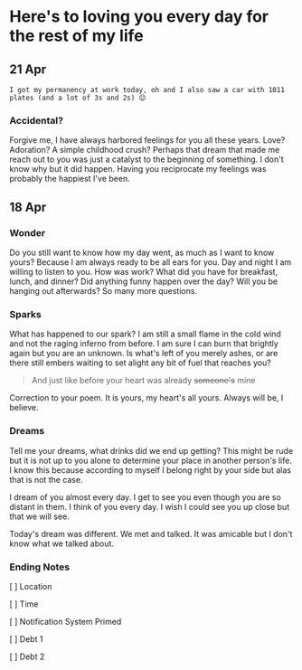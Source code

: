 # Here's to loving you every day for the rest of my life

## 21 Apr
`I got my permanency at work today, oh and I also saw a car with 1011 plates (and a lot of 3s and 2s) 😌`

### Accidental?
Forgive me, I have always harbored feelings for you all these years. Love? Adoration? A simple childhood crush? Perhaps that dream that made me reach out to you was just a catalyst to the beginning of something. I don't know why but it did happen. Having you reciprocate my feelings was probably the happiest I've been.

## 18 Apr

### Wonder
Do you still want to know how my day went, as much as I want to know yours? Because I am always ready to be all ears for you. Day and night I am willing to listen to you. How was work? What did you have for breakfast, lunch, and dinner? Did anything funny happen over the day? Will you be hanging out afterwards? So many more questions.

### Sparks
What has happened to our spark? I am still a small flame in the cold wind and not the raging inferno from before. I am sure I can burn that brightly again but you are an unknown. Is what's left of you merely ashes, or are there still embers waiting to set alight any bit of fuel that reaches you?

>And just like before your heart was already ~~someone's~~ mine

Correction to your poem. It is yours, my heart's all yours. Always will be, I believe.

### Dreams
Tell me your dreams, what drinks did we end up getting? This might be rude but it is not up to you alone to determine your place in another person's life. I know this because according to myself I belong right by your side but alas that is not the case.

I dream of you almost every day. I get to see you even though you are so distant in them. I think of you every day. I wish I could see you up close but that we will see.

Today's dream was different. We met and talked. It was amicable but I don't know what we talked about.

### Ending Notes
 [ ] Location
 
 [ ] Time
 
 [ ] Notification System Primed
 
 [ ] Debt 1
 
 [ ] Debt 2